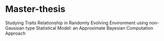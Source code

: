 # Master-thesis
Studying Traits Relationship in Randomly Evolving Environment using non-Gaussian type Statistical Model: an Approximate Bayesian Computation Approach
